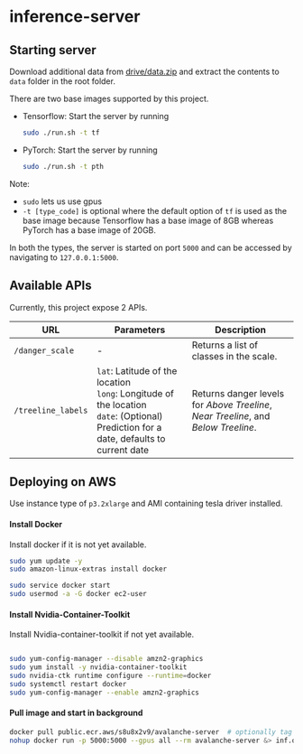 # inference-server

## Starting server

Download additional data
from [drive/data.zip](https://drive.google.com/file/d/1JzG3UyNjoESkjWGsRxdcxH0lB1EeJrFK/view?usp=sharing) and extract
the contents to `data` folder in the root folder.

There are two base images supported by this project.

* Tensorflow: Start the server by running<br />
  ```bash
  sudo ./run.sh -t tf
  ```
* PyTorch: Start the server by running<br />
  ```bash
  sudo ./run.sh -t pth
  ```

Note:

* `sudo` lets us use gpus
* `-t [type_code]` is optional where the default option of `tf` is used as the base image because Tensorflow has a base
  image of 8GB whereas PyTorch has a base image of 20GB.

In both the types, the server is started on port `5000` and can be accessed by navigating to `127.0.0.1:5000`.

## Available APIs

Currently, this project expose 2 APIs.

| URL                | Parameters                                                                                                                                     | Description                                                                        |
|--------------------|------------------------------------------------------------------------------------------------------------------------------------------------|------------------------------------------------------------------------------------|
| `/danger_scale`    | -                                                                                                                                              | Returns a list of classes in the scale.                                            |
| `/treeline_labels` | `lat`: Latitude of the location<br />`long`: Longitude of the location<br />`date`: (Optional) Prediction for a date, defaults to current date | Returns danger levels for _Above Treeline_, _Near Treeline_, and _Below Treeline_. |

## Deploying on AWS

Use instance type of `p3.2xlarge` and AMI containing tesla driver installed.

#### Install Docker

Install docker if it is not yet available.

```bash
sudo yum update -y
sudo amazon-linux-extras install docker

sudo service docker start
sudo usermod -a -G docker ec2-user
```

#### Install Nvidia-Container-Toolkit

Install Nvidia-container-toolkit if not yet available.

```bash

sudo yum-config-manager --disable amzn2-graphics
sudo yum install -y nvidia-container-toolkit
sudo nvidia-ctk runtime configure --runtime=docker
sudo systemctl restart docker
sudo yum-config-manager --enable amzn2-graphics
```

#### Pull image and start in background

```bash
docker pull public.ecr.aws/s8u8x2v9/avalanche-server  # optionally tag this image and use that name to start server
nohup docker run -p 5000:5000 --gpus all --rm avalanche-server &> inf.out &
```
